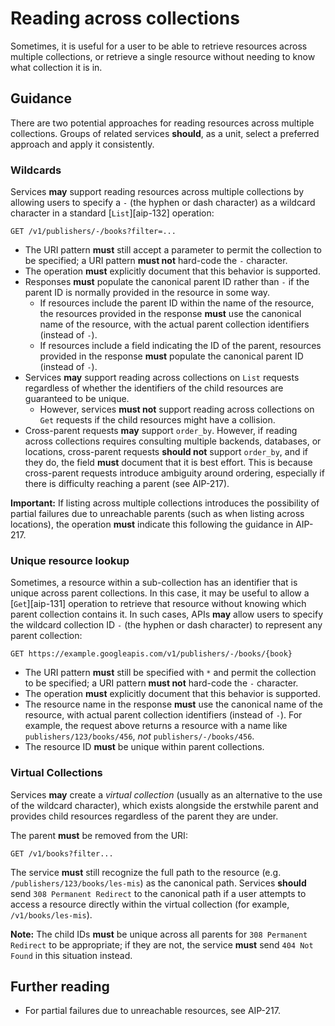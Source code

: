 # Reading across collections

Sometimes, it is useful for a user to be able to retrieve resources across
multiple collections, or retrieve a single resource without needing to know
what collection it is in.

## Guidance

There are two potential approaches for reading resources across multiple
collections. Groups of related services **should**, as a unit, select a
preferred approach and apply it consistently.

### Wildcards

Services **may** support reading resources across multiple collections by
allowing users to specify a `-` (the hyphen or dash character) as a wildcard
character in a standard [`List`][aip-132] operation:

```
GET /v1/publishers/-/books?filter=...
```

- The URI pattern **must** still accept a parameter to permit the collection to
  be specified; a URI pattern **must not** hard-code the `-` character.
- The operation **must** explicitly document that this behavior is supported.
- Responses **must** populate the canonical parent ID rather than `-` if the
  parent ID is normally provided in the resource in some way.
  - If resources include the parent ID within the name of the resource, the
    resources provided in the response **must** use the canonical name of the
    resource, with the actual parent collection identifiers (instead of `-`).
  - If resources include a field indicating the ID of the parent, resources
    provided in the response **must** populate the canonical parent ID (instead
    of `-`).
- Services **may** support reading across collections on `List` requests
  regardless of whether the identifiers of the child resources are guaranteed
  to be unique.
  - However, services **must not** support reading across collections on `Get`
    requests if the child resources might have a collision.
- Cross-parent requests **may** support `order_by`. However, if reading across
  collections requires consulting multiple backends, databases, or locations,
  cross-parent requests **should not** support `order_by`, and if they do, the
  field **must** document that it is best effort. This is because cross-parent
  requests introduce ambiguity around ordering, especially if there is
  difficulty reaching a parent (see AIP-217).

**Important:** If listing across multiple collections introduces the
possibility of partial failures due to unreachable parents (such as when
listing across locations), the operation **must** indicate this following the
guidance in AIP-217.

### Unique resource lookup

Sometimes, a resource within a sub-collection has an identifier that is unique
across parent collections. In this case, it may be useful to allow a
[`Get`][aip-131] operation to retrieve that resource without knowing which
parent collection contains it. In such cases, APIs **may** allow users to
specify the wildcard collection ID `-` (the hyphen or dash character) to
represent any parent collection:

```
GET https://example.googleapis.com/v1/publishers/-/books/{book}
```

- The URI pattern **must** still be specified with `*` and permit the
  collection to be specified; a URI pattern **must not** hard-code the `-`
  character.
- The operation **must** explicitly document that this behavior is supported.
- The resource name in the response **must** use the canonical name of the
  resource, with actual parent collection identifiers (instead of `-`). For
  example, the request above returns a resource with a name like
  `publishers/123/books/456`, _not_ `publishers/-/books/456`.
- The resource ID **must** be unique within parent collections.

### Virtual Collections

Services **may** create a _virtual collection_ (usually as an alternative to
the use of the wildcard character), which exists alongside the erstwhile parent
and provides child resources regardless of the parent they are under.

The parent **must** be removed from the URI:

```
GET /v1/books?filter...
```

The service **must** still recognize the full path to the resource (e.g.
`/publishers/123/books/les-mis`) as the canonical path. Services **should**
send `308 Permanent Redirect` to the canonical path if a user attempts to
access a resource directly within the virtual collection (for example,
`/v1/books/les-mis`).

**Note:** The child IDs **must** be unique across all parents for
`308 Permanent Redirect` to be appropriate; if they are not, the service
**must** send `404 Not Found` in this situation instead.

## Further reading

- For partial failures due to unreachable resources, see AIP-217.
